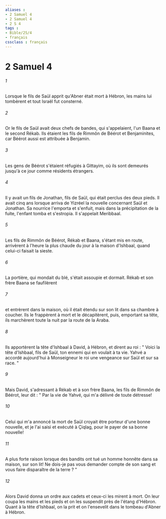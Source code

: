 ```yaml
---
aliases : 
- 2 Samuel 4
- 2 Samuel 4
- 2 S 4
tags : 
- Bible/2S/4
- français
cssclass : français
---
```


# 2 Samuel 4

###### 1
Lorsque le fils de Saül apprit qu'Abner était mort à Hébron, les mains lui tombèrent et tout Israël fut consterné. 
###### 2
Or le fils de Saül avait deux chefs de bandes, qui s'appelaient, l'un Baana et le second Rékab. Ils étaient les fils de Rimmôn de Béérot et Benjaminites, car Béérot aussi est attribuée à Benjamin. 
###### 3
Les gens de Béérot s'étaient réfugiés à Gittayim, où ils sont demeurés jusqu'à ce jour comme résidents étrangers. 
###### 4
Il y avait un fils de Jonathan, fils de Saül, qui était perclus des deux pieds. Il avait cinq ans lorsque arriva de Yizréel la nouvelle concernant Saül et Jonathan. Sa nourrice l'emporta et s'enfuit, mais dans la précipitation de la fuite, l'enfant tomba et s'estropia. Il s'appelait Meribbaal. 
###### 5
Les fils de Rimmôn de Béérot, Rékab et Baana, s'étant mis en route, arrivèrent à l'heure la plus chaude du jour à la maison d'Ishbaal, quand celui-ci faisait la sieste. 
###### 6
La portière, qui mondait du blé, s'était assoupie et dormait. Rékab et son frère Baana se faufilèrent 
###### 7
et entrèrent dans la maison, où il était étendu sur son lit dans sa chambre à coucher. Ils le frappèrent à mort et le décapitèrent, puis, emportant sa tête, ils marchèrent toute la nuit par la route de la Araba. 
###### 8
Ils apportèrent la tête d'Ishbaal à David, à Hébron, et dirent au roi : " Voici la tête d'Ishbaal, fils de Saül, ton ennemi qui en voulait à ta vie. Yahvé a accordé aujourd'hui à Monseigneur le roi une vengeance sur Saül et sur sa race. " 
###### 9
Mais David, s'adressant à Rékab et à son frère Baana, les fils de Rimmôn de Béérot, leur dit : " Par la vie de Yahvé, qui m'a délivré de toute détresse! 
###### 10
Celui qui m'a annoncé la mort de Saül croyait être porteur d'une bonne nouvelle, et je l'ai saisi et exécuté à Çiqlag, pour le payer de sa bonne nouvelle! 
###### 11
A plus forte raison lorsque des bandits ont tué un homme honnête dans sa maison, sur son lit! Ne dois-je pas vous demander compte de son sang et vous faire disparaître de la terre ? " 
###### 12
Alors David donna un ordre aux cadets et ceux-ci les mirent à mort. On leur coupa les mains et les pieds et on les suspendit près de l'étang d'Hébron. Quant à la tête d'Ishbaal, on la prit et on l'ensevelit dans le tombeau d'Abner à Hébron. 
